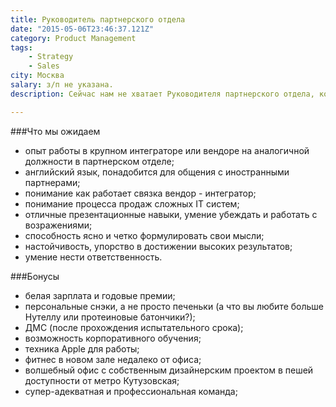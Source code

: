 ```yaml
---
title: Руководитель партнерского отдела
date: "2015-05-06T23:46:37.121Z"
category: Product Management
tags:
    - Strategy
    - Sales
city: Москва
salary: з/п не указана.
description: Сейчас нам не хватает Руководителя партнерского отдела, который вместе с нами будет работать над созданием лучшего корпоративного мессенджера.

---
```


###Что мы ожидаем
- опыт работы в крупном интеграторе или вендоре на аналогичной должности в партнерском отделе;
- английский язык, понадобится для общения с иностранными партнерами;
- понимание как работает связка вендор - интегратор;
- понимание процесса продаж сложных IT систем;
- отличные презентационные навыки, умение убеждать и работать с возражениями;
- способность ясно и четко формулировать свои мысли;
- настойчивость, упорство в достижении высоких результатов;
- умение нести ответственность.

###Бонусы
- белая зарплата и годовые премии;
- персональные снэки, а не просто печеньки (а что вы любите больше Нутеллу или протеиновые батончики?);
- ДМС (после прохождения испытательного срока);
- возможность корпоративного обучения;
- техника Apple для работы;
- фитнес в новом зале недалеко от офиса;
- волшебный офис с собственным дизайнерским проектом в пешей доступности от метро Кутузовская;
- супер-адекватная и профессиональная команда;
